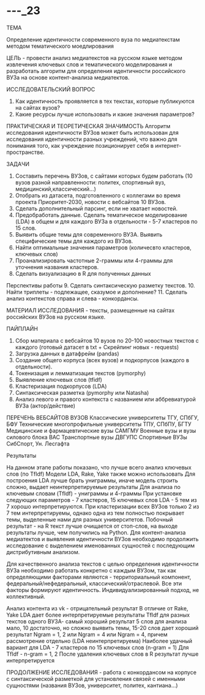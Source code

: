 # -_-_-_23 
ТЕМА

Определение идентичности современного вуза по медиатекстам методом тематического моедлирования

ЦЕЛЬ - провести анализ медиатекстов на русском языке методом извлечения ключевых слов и тематического моделирования и разработать алгоритм для определения идентичности российского ВУЗа на основе контент-анализа медиатектов.

ИССЛЕДОВАТЕЛЬСКИЙ ВОПРОС
1. Как идентичность проявляется в тех текстах, которые публикуются на сайтах вузов?
2. Какие ресурсы лучше использовать и какие значения параметров?

ПРАКТИЧЕСКАЯ И ТЕОРЕТИЧЕСКАЯ ЗНАЧИМОСТЬ 
Алгоритм исследования идентичности ВУЗов может быть использован для исследования идентичности разных учреждений, что важно для понимания того, как учреждение позиционирует себя в интернет-пространстве.  

ЗАДАЧИ
1. Составить перечень ВУЗов, с сайтами которых будем работать (10 вузов разной направленности: политех, спортивный вуз, медицинский,классический...) 
2. Отобрать из датасета, подготовленного с коллегами во время проекта Приоритет-2030, новости с вебсайтов 10 ВУЗов. 
3. Сделать дополнительный парсинг, если не хватает новостей. 
4. Предобработать данные. Сделать тематическое моделирование (LDA) в общем и для каждого ВУЗа в отдельности - 5-7 кластеров по 15 слов.
5. Выявить общие темы для современного ВУЗА. Выявить специфические темы для каждого из ВУЗов.
6. Найти оптимальные значения параметров (количесвто кластеров, ключевых слов)
7. Проанализировать частотные 2-граммы или 4-граммы для уточнения названия кластеров.
8. Сделать визуализацию в R для полученных данных

Перспективы работы
9. Сделать синтаксическую разметку текстов.
10. Найти триплеты - подлежащее, сказумое и дополнение?
11. Сделать анализ контекстов справа и слева - конкордансы.

МАТЕРИАЛ ИССЛЕДОВАНИЯ - тексты, размещенные на сайтах российских ВУЗов на русском языке.

ПАЙПЛАЙН

1. Сбор материала с вебсайтов 10 вузов по 20-100 новостных текстов с каждого (готовый датасет в txt + Скрейпинг новых - requests)
2. Загрузка данных в датафрейм (pandas)
3. Создание общего корпуса (всех вузов) и подкорпусов (каждого в отдельности).
4. Токенизация и лемматизация текстов (pymorphy)
5. Выявление ключевых слов (tfidf)
6. Кластеризация подкорпусов (LDA)
7. Синтаксическая разметка (pymorphy или Natasha)
8. Анализ левого и правого контекста с названием или аббревиатурой ВУЗа (актор/действие)

ПЕРЕЧЕНЬ ВЕБСАЙТОВ ВУЗОВ 
Классические университеты ТГУ, СПбГУ, БФУ 
Технические многопрофильные университеты ТПУ, СПбПУ, БГТУ 
Медицинские и фармацевтические вузы САМГМУ 
Военные вузы и вузы силового блока ВАС 
Транспортные вузы ДВГУПС 
Спортивные ВУЗы СибСпорт, Ун. Лесгафта

Результаты

На данном этапе работы показано, что лучше всего анализ ключевых слов (по TfIdf) Модели LDA, Rake, Yake также можно использовать 
Для построения LDA лучше брать униграммы, иначе модель строить сложно, выдает неинтерпретируемые результаты
Для анализа по ключевым словам (TfIdf) - униграммы и 4-граммы 
При установке следующих параметров - 7 кластеров, 15 ключевых слов LDA - 5 тем из 7 хорошо интерпретируются.
При кластеризации всех ВУЗов только 2 из 7 тем интерпретируемы, однако одна из тем полностью покрывает темы, выделенные нами для разных университетов. 
Побочный результат - на R текст лучше очищается от стоп-слов, на выходе результаты лучше, чем получились на Python. 
Для контент-анализа медиатектов и выявления идентичности ВУЗов необходимо продолжить исследование с выделением именованных сущностей с последующим дистрибутивным анализом.

Для качественного анализа текстов с целью определения идентичности ВУЗа необходимо работать конкретно с каждым ВУЗом, так как определяющими факторами являются - территориальный компонент, федеральный/нефедеральный, классический/отраслевой. Все эти факторы формируют идентичность. Индивидуализированный подход, не коллективный.

Анализ контента из vk - отрицательный результат
В отличие от Rake, Yake LDA дает более интерпретируемые результаты
TfIdf для разных текстов одного ВУЗА- самый хороший результат
5 слов для анализа мало, 10 достаточно, но сложно выявить темы, 15-20 слов дает хороший результат
Ngram = 1, 2 или  Ngram = 4  или Ngram = 4, причем рассмотрение отдельно (LDA неинтерпретируема)
Наиболее удачный вариант для LDA - 7 кластеров по 15 ключевых слов (n-gram = 1)
Для TfIdf - n-gram = 1, 2
После удаления ключевых слов в R результат лучше интерпретируется

ПРОДОЛЖЕНИЕ ИССЛЕДОВАНИЯ - работа с конкордансом на корпусе с синтаксической разметкой для установления связей с именными сущностями (названия ВУЗов, университет, политех, кантиана…)
